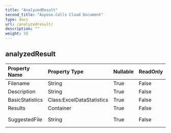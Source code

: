 ```yaml
---
title: "AnalyzedResult"
second_title: "Aspose.Cells Cloud Document"
type: docs
url: /analyzedresult/
description: ""
weight: 50
---
```


## **analyzedResult**

 

| Property Name | Property Type | Nullable |  ReadOnly | DefaultValue | Description | 
| :- | :- | :- |:- |  :- | :- |
| Filename | String | True |  False |  |  |  
| Description | String | True |  False |  |  |  
| BasicStatistics | Class:ExcelDataStatistics | True |  False |  |  |  
| Results | Container | True |  False |  |  |  
| SuggestedFile | String | True |  False |  | base64String Excel file |  

